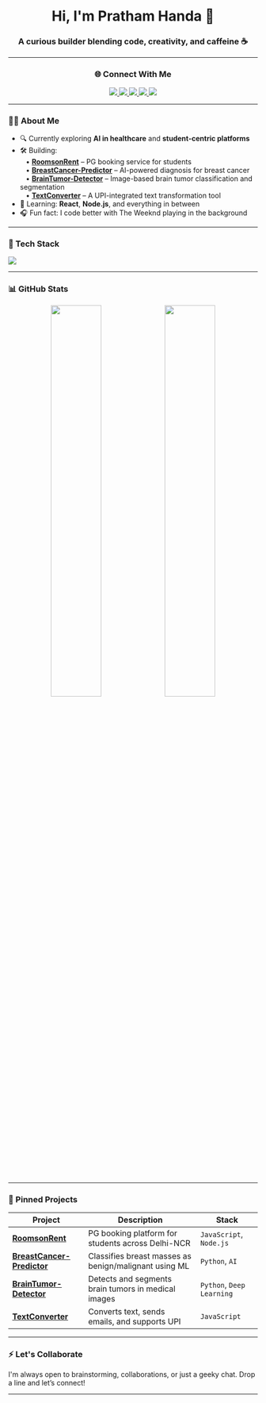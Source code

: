 <h1 align="center">Hi, I'm Pratham Handa 👋</h1>
<h3 align="center">A curious builder blending code, creativity, and caffeine ☕</h3>

---


<h3 align="center">🌐 Connect With Me</h3>

<p align="center">
  <a href="https://linkedin.com/in/prathamh" target="_blank" title="Connect with me on LinkedIn">
    <img src="https://img.shields.io/badge/LinkedIn-Pratham%20Handa-blue?style=for-the-badge&logo=linkedin&logoColor=white" />
  </a>
  <a href="mailto:prathamhanda10@gmail.com" target="_blank" title="Shoot me an email">
    <img src="https://img.shields.io/badge/Email-D14836?style=for-the-badge&logo=gmail&logoColor=white" />
  </a>
  <a href="https://leetcode.com/prathamhanda/" target="_blank" title="Check out my LeetCode profile">
    <img src="https://img.shields.io/badge/LeetCode-Pratham-orange?style=for-the-badge&logo=leetcode&logoColor=white" />
  </a>
  <a href="https://auth.geeksforgeeks.org/user/prathamh/" target="_blank" title="Visit my GFG profile">
    <img src="https://img.shields.io/badge/GFG-Pratham%20Handa-14a800?style=for-the-badge&logo=geeksforgeeks&logoColor=white" />
  </a>
  <a href="https://codolio.com/profile/prathamhanda" target="_blank" title="My Codolio portfolio">
    <img src="https://img.shields.io/badge/Codolio-Portfolio-6A67FE?style=for-the-badge&logo=codeforces&logoColor=white" />
  </a>
</p>


---


### 👨‍💻 About Me

- 🔍 Currently exploring **AI in healthcare** and **student-centric platforms**
- 🛠️ Building:  
  &nbsp;&nbsp;&nbsp;• [**RoomsonRent**](https://github.com/prathamhanda/roomsonrent) – PG booking service for students  
  &nbsp;&nbsp;&nbsp;• [**BreastCancer-Predictor**](https://github.com/prathamhanda/BreastCancer-Predictor) – AI-powered diagnosis for breast cancer  
  &nbsp;&nbsp;&nbsp;• [**BrainTumor-Detector**](https://github.com/prathamhanda/BrainTumor-Detector) – Image-based brain tumor classification and segmentation  
  &nbsp;&nbsp;&nbsp;• [**TextConverter**](https://github.com/prathamhanda/TextConverter) – A UPI-integrated text transformation tool
- 🧠 Learning: **React**, **Node.js**, and everything in between
- 🎧 Fun fact: I code better with The Weeknd playing in the background

---

### 🧰 Tech Stack

<p align="left">
  <img src="https://skillicons.dev/icons?i=js,react,nodejs,html,css,cpp,python,mysql,firebase,bootstrap,bash" />
</p>

---

### 📊 GitHub Stats

<p align="center">
  <img src="https://github-readme-stats.vercel.app/api?username=prathamhanda&show_icons=true&theme=tokyonight" width="45%" />
  <img src="https://github-readme-stats.vercel.app/api/top-langs/?username=prathamhanda&layout=compact&theme=tokyonight" width="45%" />
</p>

---

### 📌 Pinned Projects

| Project | Description | Stack |
|--------|-------------|-------|
| [**RoomsonRent**](https://github.com/prathamhanda/roomsonrent) | PG booking platform for students across Delhi-NCR | `JavaScript`, `Node.js` |
| [**BreastCancer-Predictor**](https://github.com/prathamhanda/BreastCancer-Predictor) | Classifies breast masses as benign/malignant using ML | `Python`, `AI` |
| [**BrainTumor-Detector**](https://github.com/prathamhanda/BrainTumor-Detector) | Detects and segments brain tumors in medical images | `Python`, `Deep Learning` |
| [**TextConverter**](https://github.com/prathamhanda/TextConverter) | Converts text, sends emails, and supports UPI | `JavaScript` |

---

### ⚡ Let's Collaborate
I'm always open to brainstorming, collaborations, or just a geeky chat. Drop a line and let’s connect!

---

